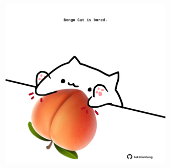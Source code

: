 <!-- built at 25/05/2024, 21:00:44 UTC -->
<p align="center">
  <img width="500" height="500" src="./ReadmeImage.svg">
</p>
